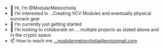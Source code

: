 - 👋 Hi, I’m @ModularMeloncholia
- 👀 I’m interested in ...Creating VCV Modules and eventually physical eurorack gear
- 🌱 I’m currently just getting started
- 💞️ I’m looking to collaborate on ... multiple projects as stated above and in the crypto space
- 📫 How to reach me ...modularmeloncholia@protonmail.com

<!---
ModularMeloncholia/ModularMeloncholia is a ✨ special ✨ repository because its `README.md` (this file) appears on your GitHub profile.
You can click the Preview link to take a look at your changes.
--->
